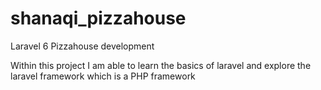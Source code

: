# shanaqi_pizzahouse
Laravel 6 Pizzahouse development

Within this project I am able to learn the basics of laravel and explore the laravel framework which is a PHP framework
